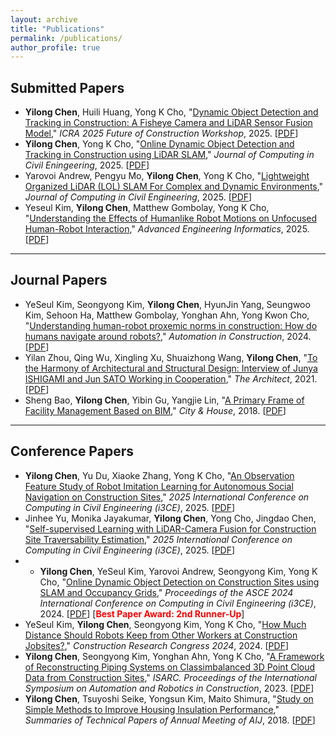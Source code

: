```yaml
---
layout: archive
title: "Publications"
permalink: /publications/
author_profile: true
---
```


## Submitted Papers

- **Yilong Chen**, Huili Huang, Yong K Cho, "[Dynamic Object Detection and Tracking in Construction: A Fisheye Camera and LiDAR Sensor Fusion Model](link)," *ICRA 2025 Future of Construction Workshop*, 2025. [[PDF](local_file)]
- **Yilong Chen**, Yong K Cho, "[Online Dynamic Object Detection and Tracking in Construction using LiDAR SLAM](link)," *Journal of Computing in Civil Eningeering*, 2025. [[PDF](local_file)]
- Yarovoi Andrew, Pengyu Mo, **Yilong Chen**, Yong K Cho, "[Lightweight Organized LiDAR (LOL) SLAM For Complex and Dynamic Environments](link)," *Journal of Computing in Civil Engineering*, 2025. [[PDF](local_file)]
- Yeseul Kim, **Yilong Chen**, Matthew Gombolay, Yong K Cho, "[Understanding the Effects of Humanlike Robot Motions on Unfocused Human-Robot Interaction](link)," *Advanced Engineering Informatics*, 2025. [[PDF](local_file)]

------

## Journal Papers

- YeSeul Kim, Seongyong Kim, **Yilong Chen**, HyunJin Yang, Seungwoo Kim, Sehoon Ha, Matthew Gombolay, Yonghan Ahn, Yong Kwon Cho, "[Understanding human-robot proxemic norms in construction: How do humans navigate around robots?](https://www.sciencedirect.com/science/article/abs/pii/S0926580524001912)," *Automation in Construction*, 2024. [[PDF](local_file)]
- Yilan Zhou, Qing Wu, Xingling Xu, Shuaizhong Wang, **Yilong Chen**, "[To the Harmony of Architectural and Structural Design: Interview of Junya ISHIGAMI and Jun SATO Working in Cooperation](https://qikan.cqvip.com/Qikan/Article/Detail?id=7105149436&from=Qikan_Search_Index)," *The Architect*, 2021. [[PDF](local_file)]
- Sheng Bao, **Yilong Chen**, Yibin Gu, Yangjie Lin, "[A Primary Frame of Facility Management Based on BIM](https://d.wanfangdata.com.cn/periodical/cszz201801027)," *City & House*, 2018. [[PDF](local_file)]

------

## Conference Papers

- **Yilong Chen**, Yu Du, Xiaoke Zhang, Yong K Cho, "[An Observation Feature Study of Robot Imitation Learning for Autonomous Social Navigation on Construction Sites](link)," *2025 International Conference on Computing in Civil Engineering (i3CE)*, 2025. [[PDF](local_file)]
- Jinhee Yu, Monika Jayakumar, **Yilong Chen**, Yong Cho, Jingdao Chen, "[Self-supervised Learning with LiDAR-Camera Fusion for Construction Site Traversability Estimation](link)," *2025 International Conference on Computing in Civil Engineering (i3CE)*, 2025. [[PDF](local_file)]
- - **Yilong Chen**, YeSeul Kim, Yarovoi Andrew, Seongyong Kim, Yong K Cho, "[Online Dynamic Object Detection on Construction Sites using SLAM and Occupancy Grids](link)," *Proceedings of the ASCE 2024 International Conference on Computing in Civil Engineering (i3CE)*, 2024. [[PDF](local_file)] [**<font color='Red'>Best Paper Award: 2nd Runner-Up</font>**]
- YeSeul Kim, **Yilong Chen**, Seongyong Kim, Yong K Cho, "[How Much Distance Should Robots Keep from Other Workers at Construction Jobsites?](https://ascelibrary.org/doi/abs/10.1061/9780784485262.091)," *Construction Research Congress 2024*, 2024. [[PDF](local_file)]
- **Yilong Chen**, Seongyong Kim, Yonghan Ahn, Yong K Cho, "[A Framework of Reconstructing Piping Systems on Classimbalanced 3D Point Cloud Data from Construction Sites](https://www.proquest.com/docview/2841146071?pq-origsite=gscholar&fromopenview=true&sourcetype=Conference%20Papers%20&%20Proceedings)," *ISARC. Proceedings of the International Symposium on Automation and Robotics in Construction*, 2023. [[PDF](local_file)]
- **Yilong Chen**, Tsuyoshi Seike, Yongsun Kim, Maito Shimura, "[Study on Simple Methods to Improve Housing Insulation Performance](https://www.aij.or.jp/paper/detail.html?productId=621455)," *Summaries of Technical Papers of Annual Meeting of AIJ*, 2018. [[PDF](local_file)]